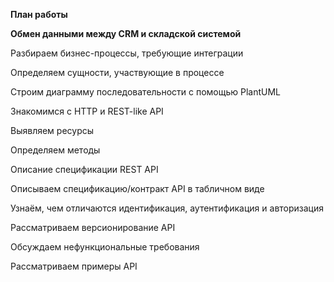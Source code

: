 **План работы** 

**Обмен данными между CRM и складской системой**

Разбираем бизнес-процессы, требующие интеграции

Определяем сущности, участвующие в процессе

Строим диаграмму последовательности с помощью PlantUML

Знакомимся с HTTP и REST-like API

Выявляем ресурсы

Определяем методы

Описание спецификации REST API

Описываем спецификацию/контракт API в табличном виде

Узнаём, чем отличаются идентификация, аутентификация и авторизация

Рассматриваем версионирование API

Обсуждаем нефункциональные требования

Рассматриваем примеры API

